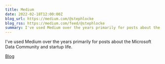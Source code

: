 ```yaml
---
title: Medium
date: 2022-02-18T12:00:00Z
blog_url: https://medium.com/@stephlocke
blog_rss: https://medium.com/feed/@stephlocke
summary: I've used Medium over the years primarily for posts about the Microsoft Data Community and startup life.
---
```


I've used Medium over the years primarily for posts about the Microsoft Data Community and startup life.

[Blog](https://medium.com/@stephlocke)